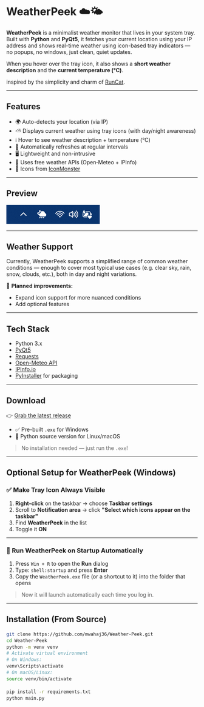 # WeatherPeek ☁️🌤️

**WeatherPeek** is a minimalist weather monitor that lives in your system tray.  
Built with **Python** and **PyQt5**, it fetches your current location using your IP address and shows real-time weather using icon-based tray indicators — no popups, no windows, just clean, quiet updates.

When you hover over the tray icon, it also shows a **short weather description** and the **current temperature (°C)**.

inspired by the simplicity and charm of [RunCat](https://github.com/Kyome22/RunCat_for_windows).

---

## Features

- 🌍 Auto-detects your location (via IP)
- ⛅ Displays current weather using tray icons (with day/night awareness)
- ℹ️ Hover to see weather description + temperature (°C)
- 🔁 Automatically refreshes at regular intervals
- 🖥️ Lightweight and non-intrusive
- 📡 Uses free weather APIs (Open‑Meteo + IPInfo)
- 🎨 Icons from [IconMonster](https://iconmonstr.com/)

---

## Preview

![Tray Example](demo.gif)

---

## Weather Support

Currently, WeatherPeek supports a simplified range of common weather conditions — enough to cover most typical use cases (e.g. clear sky, rain, snow, clouds, etc.), both in day and night variations.

🔧 **Planned improvements:**
- Expand icon support for more nuanced conditions
- Add optional features

---

## Tech Stack 

- Python 3.x  
- [PyQt5](https://pypi.org/project/PyQt5/)  
- [Requests](https://pypi.org/project/requests/)  
- [Open-Meteo API](https://open-meteo.com/)  
- [IPInfo.io](https://ipinfo.io/)  
- [PyInstaller](https://www.pyinstaller.org/) for packaging

---

## Download

👉 [Grab the latest release](https://github.com/mwahaj36/Weather-Peek/releases)

- ✅ Pre-built `.exe` for Windows  
- 🧪 Python source version for Linux/macOS  

> No installation needed — just run the `.exe`!

---

## Optional Setup for WeatherPeek (Windows)

### ✅ Make Tray Icon Always Visible

1. **Right-click** on the taskbar → choose **Taskbar settings**  
2. Scroll to **Notification area** → click **"Select which icons appear on the taskbar"**  
3. Find **WeatherPeek** in the list  
4. Toggle it **ON**  

---

### 🚀 Run WeatherPeek on Startup Automatically

1. Press `Win + R` to open the **Run** dialog  
2. Type: `shell:startup` and press **Enter**  
3. Copy the `WeatherPeek.exe` file (or a shortcut to it) into the folder that opens

> Now it will launch automatically each time you log in.

---

## Installation (From Source)

```bash
git clone https://github.com/mwahaj36/Weather-Peek.git
cd Weather-Peek
python -m venv venv
# Activate virtual environment
# On Windows:
venv\Scripts\activate
# On macOS/Linux:
source venv/bin/activate

pip install -r requirements.txt
python main.py
